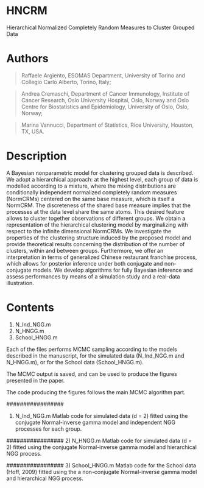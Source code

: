 # HNCRM
Hierarchical Normalized Completely Random Measures to Cluster Grouped Data

# Authors

>  Raffaele Argiento, ESOMAS Department, University of Torino and Collegio Carlo Alberto, Torino, Italy;

> Andrea Cremaschi, Department of Cancer Immunology, Institute of Cancer Research, Oslo University Hospital, Oslo, Norway
and Oslo Centre for Biostatistics and Epidemiology, University of Oslo, Oslo, Norway;

> Marina Vannucci, Department of Statistics, Rice University, Houston, TX, USA.

# Description
A Bayesian nonparametric model for clustering grouped data is described. We adopt a hierarchical approach: at the highest level, each group of data is modelled according to a mixture, where the mixing distributions are conditionally independent normalized completely random measures (NormCRMs) centered on the same base measure, which is itself a NormCRM. The discreteness of the shared base measure implies that the processes at the data level share the same atoms. This desired feature allows to cluster together observations of different groups. We obtain a representation of the hierarchical clustering model by marginalizing with respect to the infinite dimensional NormCRMs. We investigate the properties of the clustering structure induced by the proposed model and provide theoretical results concerning the distribution of the number of clusters, within and between groups. Furthermore, we offer an interpretation in terms of generalized Chinese restaurant franchise process, which allows for posterior inference under both conjugate and non-conjugate models. We develop algorithms for fully Bayesian inference and assess performances by means of a simulation study and a real-data illustration.

# Contents
1) N_Ind_NGG.m
2) N_HNGG.m
3) School_HNGG.m

Each of the files performs MCMC sampling according to the models described in the manuscript, for the simulated data (N_Ind_NGG.m and N_HNGG.m), or for the School data (School_HNGG.m).

The MCMC output is saved, and can be used to produce the figures presented in the paper.

The code producing the figures follows the main MCMC algorithm part.

#################
1) N_Ind_NGG.m
Matlab code for simulated data (d = 2) fitted using the conjugate Normal-inverse gamma model and independent NGG processes for each group.

#################
2) N_HNGG.m
Matlab code for simulated data (d = 2) fitted using the conjugate Normal-inverse gamma model and hierarchical NGG process.

#################
3) School_HNGG.m
Matlab code for the School data (Hoff, 2009) fitted using the a non-conjugate Normal-inverse gamma model and hierarchical NGG process.

